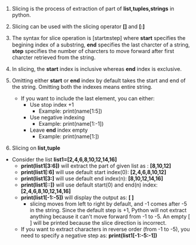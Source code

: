 1. Slicing is the process of extraction of part of **list,tuples,strings** in python.
2. Slicing can be used with the slicing operator **[]** and **[:]**
3. The syntax for slice operation is [start:end:step] where **start** specifies the begining index of a substring, **end** specifies the last charcter of a string, **step** specifies the number of charcters to move forward after first charcter retrieved from the string.
4. In slicing, the **start** index is inclusive whereas **end** index is exclusive.
5. Omitting either **start** or **end** index by default takes the start and end of the string. Omitting both the indexes means entire string.
   - If you want to include the last element, you can either:
     - Use stop index +1
       - Example: print(name[1:5])
     - Use negative indexing
       - Example: print(name[1:-1])
     - Leave **end** index empty
       - Example: print(name[1:])
         
6. Slicing on **list,tuple**
  - Consider the list  **list1=[2,4,6,8,10,12,14,16]**
     - **print(list1[3:6])** will extract the part of given list as : **[8,10,12]**
     - **print(list1[:6]** will use default start index(0): **[2,4,6,8,10,12]**
     - **print(list1[3:]** will use default end index(n): **[8,10,12,14,16]**
     - **print(list1[::])** will use default start(0) and end(n) index: **[2,4,6,8,10,12,14,16]**
     - **print(list1[-1:-5])** will display the output as: **[ ]**
       - slicing moves from left to right by default, and -1 comes after -5 in the string. Since the default step is +1, Python will not extract anything because it can't move forward from -1 to -5. An empty [ ] will be printed because the slice direction is incorrect.
     - If you want to extract characters in reverse order (from -1 to -5), you need to specify a negative step as: **print(list1[-1:-5:-1])**
